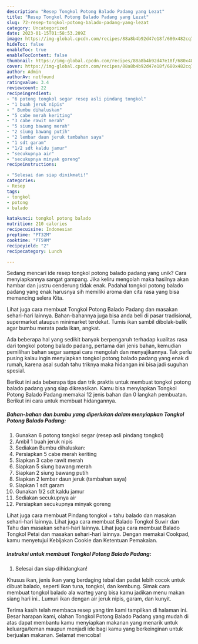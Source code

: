 ```yaml
---
description: "Resep Tongkol Potong Balado Padang yang Lezat"
title: "Resep Tongkol Potong Balado Padang yang Lezat"
slug: 72-resep-tongkol-potong-balado-padang-yang-lezat
category: Uncategorized
date: 2023-01-15T01:58:53.209Z
image: https://img-global.cpcdn.com/recipes/88a8b4b92d47e18f/680x482cq70/tongkol-potong-balado-padang-foto-resep-utama.jpg
hideToc: false
enableToc: true
enableTocContent: false
thumbnail: https://img-global.cpcdn.com/recipes/88a8b4b92d47e18f/680x482cq70/tongkol-potong-balado-padang-foto-resep-utama.jpg
cover: https://img-global.cpcdn.com/recipes/88a8b4b92d47e18f/680x482cq70/tongkol-potong-balado-padang-foto-resep-utama.jpg
author: Admin
authorAv: notfound
ratingvalue: 3.4
reviewcount: 22
recipeingredient:
- "6 potong tongkol segar resep asli pindang tongkol"
- "1 buah jeruk nipis"
- " Bumbu dihaluskan"
- "5 cabe merah keriting"
- "3 cabe rawit merah"
- "5 siung bawang merah"
- "2 siung bawang putih"
- "2 lembar daun jeruk tambahan saya"
- "1 sdt garam"
- "1/2 sdt kaldu jamur"
- "secukupnya air"
- "secukupnya minyak goreng"
recipeinstructions:

- "Selesai dan siap dinikmati!"
categories:
- Resep
tags:
- tongkol
- potong
- balado

katakunci: tongkol potong balado 
nutrition: 210 calories
recipecuisine: Indonesian
preptime: "PT32M"
cooktime: "PT59M"
recipeyield: "2"
recipecategory: Lunch

---
```





Sedang mencari ide resep tongkol potong balado padang yang unik? Cara menyiapkannya sangat gampang. Jika keliru mengolah maka hasilnya akan hambar dan justru cenderung tidak enak. Padahal tongkol potong balado padang yang enak harusnya sih memiliki aroma dan cita rasa yang bisa memancing selera Kita.





Lihat juga cara membuat Tongkol Potong Balado Padang dan masakan sehari-hari lainnya. Bahan-bahannya juga bisa anda beli di pasar tradisional, supermarket ataupun minimarket terdekat. Tumis ikan sambil dibolak-balik agar bumbu merata pada ikan, angkat.

Ada beberapa hal yang sedikit banyak berpengaruh terhadap kualitas rasa dari tongkol potong balado padang, pertama dari jenis bahan, kemudian pemilihan bahan segar sampai cara mengolah dan menyajikannya. Tak perlu pusing kalau ingin menyiapkan tongkol potong balado padang yang enak di rumah, karena asal sudah tahu triknya maka hidangan ini bisa jadi suguhan spesial.






Berikut ini ada beberapa tips dan trik praktis untuk membuat tongkol potong balado padang yang siap dikreasikan. Kamu bisa menyiapkan Tongkol Potong Balado Padang memakai 12 jenis bahan dan 0 langkah pembuatan. Berikut ini cara untuk membuat hidangannya.

<!--inarticleads1-->

##### Bahan-bahan dan bumbu yang diperlukan dalam menyiapkan Tongkol Potong Balado Padang:

1. Gunakan 6 potong tongkol segar (resep asli pindang tongkol)
1. Ambil 1 buah jeruk nipis
1. Sediakan  Bumbu dihaluskan:
1. Persiapkan 5 cabe merah keriting
1. Siapkan 3 cabe rawit merah
1. Siapkan 5 siung bawang merah
1. Siapkan 2 siung bawang putih
1. Siapkan 2 lembar daun jeruk (tambahan saya)
1. Siapkan 1 sdt garam
1. Gunakan 1/2 sdt kaldu jamur
1. Sediakan secukupnya air
1. Persiapkan secukupnya minyak goreng


Lihat juga cara membuat Pindang tongkol + tahu balado dan masakan sehari-hari lainnya. Lihat juga cara membuat Balado Tongkol Suwir dan Tahu dan masakan sehari-hari lainnya. Lihat juga cara membuat Balado Tongkol Petai dan masakan sehari-hari lainnya. Dengan memakai Cookpad, kamu menyetujui Kebijakan Cookie dan Ketentuan Pemakaian. 

<!--inarticleads2-->

##### Instruksi untuk membuat Tongkol Potong Balado Padang:


1. Selesai dan siap dihidangkan!

Khusus ikan, jenis ikan yang berdaging tebal dan padat lebih cocok untuk dibuat balado, seperti ikan tuna, tongkol, dan kembung. Simak cara membuat tongkol balado ala warteg yang bisa kamu jadikan menu makan siang hari ini.. Lumuri ikan dengan air jeruk nipis, garam, dan kunyit. 

Terima kasih telah membaca resep yang tim kami tampilkan di halaman ini. Besar harapan kami, olahan Tongkol Potong Balado Padang yang mudah di atas dapat membantu kamu menyiapkan makanan yang menarik untuk keluarga/teman maupun menjadi ide bagi kamu yang berkeinginan untuk berjualan makanan. Selamat mencoba!
